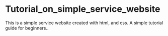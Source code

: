 # Tutorial_on_simple_service_website
This is a simple service website created with html, and css. A simple tutorial guide for beginners..
